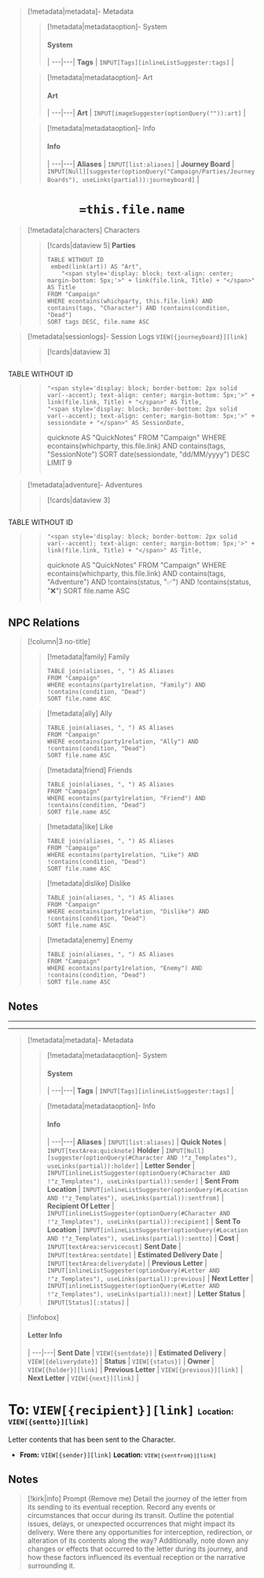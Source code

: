 > [!metadata|metadata]- Metadata 
>> [!metadata|metadataoption]- System
>> #### System
>>  |
>> ---|---|
>> **Tags** | `INPUT[Tags][inlineListSuggester:tags]` |
>
>> [!metadata|metadataoption]- Art
>> #### Art
>>  |
>> ---|---|
>> **Art** | `INPUT[imageSuggester(optionQuery("")):art]` |
>
>> [!metadata|metadataoption]- Info
>> #### Info
>>  |
>> ---|---|
> **Aliases** | `INPUT[list:aliases]` |
>> **Journey Board** | `INPUT[Null][suggester(optionQuery("Campaign/Parties/Journey Boards"), useLinks(partial)):journeyboard]` | 

# <center> **`=this.file.name`** </center>
> [!metadata|characters] Characters
>> [!cards|dataview 5] **Parties**
>>```dataview
>> TABLE WITHOUT ID
>>	embed(link(art)) AS "Art",
>>     "<span style='display: block; text-align: center; margin-bottom: 5px;'>" + link(file.link, Title) + "</span>" AS Title
>> FROM "Campaign"
>> WHERE econtains(whichparty, this.file.link) AND contains(tags, "Character") AND !contains(condition, "Dead")
>> SORT tags DESC, file.name ASC
>>```

> [!metadata|sessionlogs]- Session Logs `VIEW[{journeyboard}][link]`
>> [!cards|dataview 3]
>>```dataview
TABLE WITHOUT ID
>>     "<span style='display: block; border-bottom: 2px solid var(--accent); text-align: center; margin-bottom: 5px;'>" + link(file.link, Title) + "</span>" AS Title,
>>     "<span style='display: block; border-bottom: 2px solid var(--accent); text-align: center; margin-bottom: 5px;'>" + sessiondate + "</span>" AS SessionDate,
>>	quicknote AS "QuickNotes"
>> FROM "Campaign"
>> WHERE econtains(whichparty, this.file.link) AND contains(tags, "SessionNote")
>> SORT date(sessiondate, "dd/MM/yyyy") DESC LIMIT 9
>>```

> [!metadata|adventure]- Adventures
>> [!cards|dataview 3]
>>```dataview
TABLE WITHOUT ID
>>     "<span style='display: block; border-bottom: 2px solid var(--accent); text-align: center; margin-bottom: 5px;'>" + link(file.link, Title) + "</span>" AS Title,
>>	quicknote AS "QuickNotes"
>> FROM "Campaign"
>> WHERE econtains(whichparty, this.file.link) AND contains(tags, "Adventure") AND !contains(status, "✅") AND !contains(status, "❌")
>>SORT file.name ASC
>>```

## NPC Relations
> [!column|3 no-title]
>
>> [!metadata|family] Family
>> ```dataview
>> TABLE join(aliases, ", ") AS Aliases
>> FROM "Campaign"
>> WHERE econtains(party1relation, "Family") AND !contains(condition, "Dead")
>> SORT file.name ASC
> 
>> [!metadata|ally] Ally
>> ```dataview
>> TABLE join(aliases, ", ") AS Aliases
>> FROM "Campaign"
>> WHERE econtains(party1relation, "Ally") AND !contains(condition, "Dead")
>> SORT file.name ASC
>
>> [!metadata|friend] Friends
>> ```dataview
>> TABLE join(aliases, ", ") AS Aliases
>> FROM "Campaign"
>> WHERE econtains(party1relation, "Friend") AND !contains(condition, "Dead")
>> SORT file.name ASC
>
>> [!metadata|like] Like
>> ```dataview
>> TABLE join(aliases, ", ") AS Aliases
>> FROM "Campaign"
>> WHERE econtains(party1relation, "Like") AND !contains(condition, "Dead")
>> SORT file.name ASC
> 
>> [!metadata|dislike] Dislike
>> ```dataview
>> TABLE join(aliases, ", ") AS Aliases
>> FROM "Campaign"
>> WHERE econtains(party1relation, "Dislike") AND !contains(condition, "Dead")
>> SORT file.name ASC
> 
>> [!metadata|enemy] Enemy
>> ```dataview
>> TABLE join(aliases, ", ") AS Aliases
>> FROM "Campaign"
>> WHERE econtains(party1relation, "Enemy") AND !contains(condition, "Dead")
>> SORT file.name ASC
> 

## Notes


-----
----


> [!metadata|metadata]- Metadata 
>> [!metadata|metadataoption]- System
>> #### System
>>  |
>> ---|---|
> **Tags** | `INPUT[Tags][inlineListSuggester:tags]` |
>
>> [!metadata|metadataoption]- Info
>> #### Info
>>  |
>> ---|---|
>> **Aliases** | `INPUT[list:aliases]` |
>> **Quick Notes** |  `INPUT[textArea:quicknote]`
>> **Holder** | `INPUT[Null][suggester(optionQuery(#Character AND !"z_Templates"), useLinks(partial)):holder]` |
>> **Letter Sender** | `INPUT[inlineListSuggester(optionQuery(#Character AND !"z_Templates"), useLinks(partial)):sender]` |
>> **Sent From Location** | `INPUT[inlineListSuggester(optionQuery(#Location AND !"z_Templates"), useLinks(partial)):sentfrom]` |
>> **Recipient Of Letter** | `INPUT[inlineListSuggester(optionQuery(#Character AND !"z_Templates"), useLinks(partial)):recipient]` |
>> **Sent To Location** | `INPUT[inlineListSuggester(optionQuery(#Location AND !"z_Templates"), useLinks(partial)):sentto]` |
>> **Cost** |  `INPUT[textArea:servicecost]`
>> **Sent Date** |  `INPUT[textArea:sentdate]` |
>> **Estimated Delivery Date** |  `INPUT[textArea:deliverydate]` |
>> **Previous Letter** | `INPUT[inlineListSuggester(optionQuery(#Letter AND !"z_Templates"), useLinks(partial)):previous]` |
>> **Next Letter** | `INPUT[inlineListSuggester(optionQuery(#Letter AND !"z_Templates"), useLinks(partial)):next]` |
>> **Letter Status** | `INPUT[Status][:status]` |

> [!infobox]
> #### Letter Info
>  |
> ---|---|
> **Sent Date** | `VIEW[{sentdate}]` |
> **Estimated Delivery** | `VIEW[{deliverydate}]` |
> **Status** | `VIEW[{status}]` |
> **Owner** | `VIEW[{holder}][link]` |
> **Previous Letter** | `VIEW[{previous}][link]` |
> **Next Letter** | `VIEW[{next}][link]` |

# **To:** `VIEW[{recipient}][link]`  <span style="font-size: medium">**Location:** `VIEW[{sentto}][link]`</span> 
Letter contents that has been sent to the Character.

- **From:** `VIEW[{sender}][link]` <span style="font-size: small">**Location:** `VIEW[{sentfrom}][link]` </span> 

## Notes

> [!kirk|info] Prompt (Remove me)
Detail the journey of the letter from its sending to its eventual reception. Record any events or circumstances that occur during its transit. Outline the potential issues, delays, or unexpected occurrences that might impact its delivery. Were there any opportunities for interception, redirection, or alteration of its contents along the way? Additionally, note down any changes or effects that occurred to the letter during its journey, and how these factors influenced its eventual reception or the narrative surrounding it.
